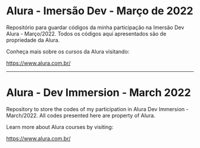 # Alura - Imersão Dev - Março de 2022 
Repositório para guardar códigos da minha participação na Imersão Dev Alura - Março/2022.
Todos os códigos aqui apresentados são de propriedade da Alura.

Conheça mais sobre os cursos da Alura visitando:

https://www.alura.com.br/

---------------------------------------------------------------

# Alura - Dev Immersion - March 2022
Repository to store the codes of my participation in Alura Dev Immersion - March/2022.
All codes presented here are property of Alura.

Learn more about Alura courses by visiting:

https://www.alura.com.br/


